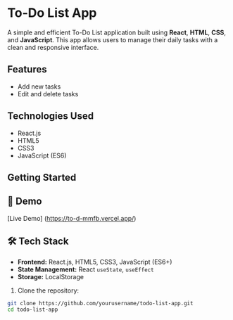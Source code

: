 #  To-Do List App

A simple and efficient To-Do List application built using **React**, **HTML**, **CSS**, and **JavaScript**. This app allows users to manage their daily tasks with a clean and responsive interface.

## Features

- Add new tasks
- Edit and delete tasks

## Technologies Used

- React.js
- HTML5
- CSS3
- JavaScript (ES6)

## Getting Started



## 🎥 Demo

[Live Demo]  (https://to-d-mmfb.vercel.app/)

## 🛠️ Tech Stack

- **Frontend:** React.js, HTML5, CSS3, JavaScript (ES6+)
- **State Management:** React `useState`, `useEffect`
- **Storage:** LocalStorage

1. Clone the repository:
   
```bash
git clone https://github.com/yourusername/todo-list-app.git
cd todo-list-app



